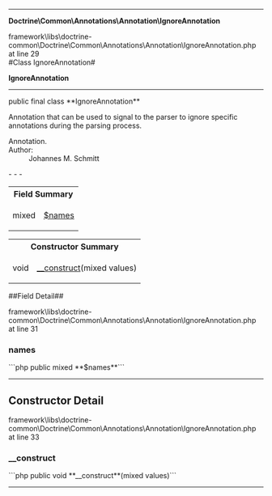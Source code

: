 - - -

**Doctrine\Common\Annotations\Annotation\IgnoreAnnotation**
<div class="location">framework\libs\doctrine-common\Doctrine\Common\Annotations\Annotation\IgnoreAnnotation.php at line 29</div>
#Class IgnoreAnnotation#

**IgnoreAnnotation**


- - -

<p class="signature">public final  class **IgnoreAnnotation**</p>

<div class="comment" id="overview_description"><p>Annotation that can be used to signal to the parser to ignore specific
annotations during the parsing process.</p></div>

<dl>
<dt>Annotation.</dt>
<dt>Author:</dt>
<dd>Johannes M. Schmitt <schmittjoh@gmail.com></dd>
</dl>
- - -

<table id="summary_field">
<tr><th colspan="2">Field Summary</th></tr>
<tr>
<td class="type"> mixed</td>
<td class="description"><p class="name"><a href="#names">$names</a></p></td>
</tr>
</table>

<table id="summary_constructor">
<tr><th colspan="2">Constructor Summary</th></tr>
<tr>
<td class="type"> void</td>
<td class="description"><p class="name"><a href="#__construct">__construct</a>(mixed values)</p></td>
</tr>
</table>

##Field Detail##
<div class="location">framework\libs\doctrine-common\Doctrine\Common\Annotations\Annotation\IgnoreAnnotation.php at line 31</div>
<h3 id="names">names</h3>
```php
public  mixed **$names**```
<div class="details">
</div>

- - -

<h2 id="detail_method">Constructor Detail</h2>
<div class="location">framework\libs\doctrine-common\Doctrine\Common\Annotations\Annotation\IgnoreAnnotation.php at line 33</div>
<h3 id="__construct()">__construct</h3>
```php
public  void **__construct**(mixed values)```
<div class="details">
</div>

- - -

